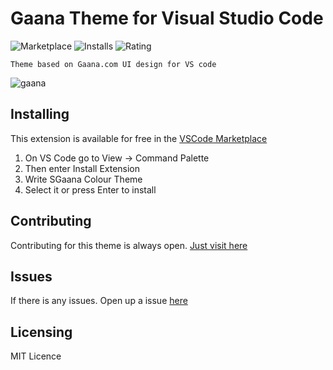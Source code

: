 # Gaana Theme for Visual Studio Code
![Marketplace](https://vsmarketplacebadge.apphb.com/version/SrijeetBiswas.gaana-colour-theme.svg)  ![Installs](https://vsmarketplacebadge.apphb.com/installs/SrijeetBiswas.gaana-colour-theme.svg
)  ![Rating](https://vsmarketplacebadge.apphb.com/rating-short/SrijeetBiswas.gaana-colour-theme.svg)


`Theme based on Gaana.com UI design for VS code`

![gaana](https://user-images.githubusercontent.com/28492382/54091248-f32c2e80-43a3-11e9-9c76-5e2a1b72e5c2.PNG)

## Installing
This extension is available for free in the [VSCode Marketplace](https://marketplace.visualstudio.com/items?itemName=SrijeetBiswas.gaana-colour-theme)

1. On VS Code go to View -> Command Palette
2. Then enter Install Extension
3. Write SGaana Colour Theme
4. Select it or press Enter to install

## Contributing
Contributing for this theme is always open. [Just visit here](https://github.com/sb39/Gaana-Color-Theme-For-VsCode)

## Issues
If there is any issues. Open up a issue [here](https://github.com/sb39/Gaana-Color-Theme-For-VsCode/issues)
## Licensing

MIT Licence

